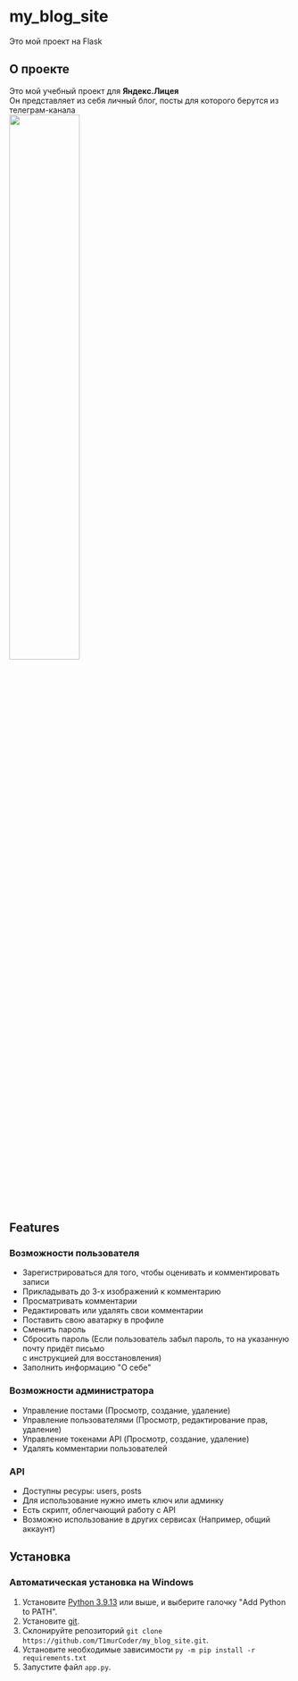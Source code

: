 # my_blog_site
Это мой проект на Flask


<h2>О проекте</h2>
<p>
Это мой учебный проект для <b>Яндекс.Лицея</b><br>
Он представляет из себя личный блог, посты для которого берутся из телеграм-канала<br>
<img src="https://user-images.githubusercontent.com/110349339/233779782-e301217f-bc38-425f-8acb-fb4346345cde.png" style="width: 50%; height: 50%"><br>
</p>
<div>
  <h2>Features</h2>
<h3>Возможности пользователя</h3>
<p>
<ul>
  <li>Зарегистрироваться для того, чтобы оценивать и комментировать записи</li>
  <li>Прикладывать до 3-х изображений к комментарию</li>
  <li>Просматривать комментарии</li>
  <li>Редактировать или удалять свои комментарии</li>
  <li>Поставить свою аватарку в профиле</li>
  <li>Сменить пароль</li>
  <li>Сбросить пароль (Если пользователь забыл пароль, то на указанную почту придёт письмо<br> с инструкцией для восстановления)</li>
  <li>Заполнить информацию "О себе"</li>
<ul>
</p>
</div>
<div>
<h3>Возможности администратора</h3>
<p>
<ul>
  <li>Управление постами (Просмотр, создание, удаление)</li>
  <li>Управление пользователями (Просмотр, редактирование прав, удаление)</li>
  <li>Управление токенами API (Просмотр, создание, удаление)</li>
  <li>Удалять комментарии пользователей</li>
<ul>
</p>
</div>
<div>
<h3>API</h3>
<p>
<ul>
  <li>Доступны ресуры: users, posts</li>
  <li>Для использование нужно иметь ключ или админку</li>
  <li>Есть скрипт, облегчающий работу с API</li>
  <li>Возможно использование в других сервисах (Например, общий аккаунт)</li>
<ul>
</p>
</div>
<div>
<div>
<h2>Установка</h2>
<p>
<h3>Автоматическая установка на Windows</h3>
  <ol>
    <li>Установите <a href="https://www.python.org/downloads/windows/">Python 3.9.13</a> или выше, и выберите галочку "Add Python to PATH".</li>
    <li>Установите <a href="https://git-scm.com/download/win">git</a>.</li>
    <li>Склонируйте репозиторий <code>git clone https://github.com/T1murCoder/my_blog_site.git</code>.</li>
    <li>Установите необходимые зависимости <code>py -m pip install -r requirements.txt</code></li>
    <li>Запустите файл <code>app.py</code>.</li>
  </ol>
</p>
</div>
